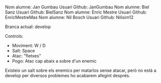 Nom alumne: Jan Gumbau     Usuari Github: JanGumbau
Nom alumne: Biel Sanz      Usuari Github:  BielSanz
Nom alumne: Enric Mestre   Usuari Github: EnricMestreMas
Nom alumne: Nil Bosch      Usuari Github:  Nilisim12


Branca actual: develop

Controls:
  - Moviment: W / D
  - Salt: Space
  - Atac: "fletxes"
  - Pogo: Atac cap abaix a sobre d'un enemic

Existeix un salt sobre els enemics per matarlos sense atacar, però no està a develop per diversos problemes
ho acabarem afegint després.
